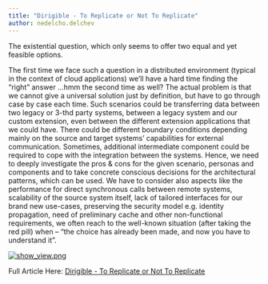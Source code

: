 ```yaml
---
title: "Dirigible - To Replicate or Not To Replicate"
author: nedelcho.delchev
---
```


The existential question, which only seems to offer two equal and yet feasible options.


The first time we face such a question in a distributed environment (typical in the context of cloud applications) we’ll have a hard time finding the “right” answer …hmm the second time as well? The actual problem is that we cannot give
a universal solution just by definition, but have to go through case by case each time. Such scenarios could be
transferring data between two legacy or 3-thd party systems, between a legacy system and our custom extension,
even between the different extension applications that we could have. There could be different boundary conditions depending mainly on the source and target systems’ capabilities for external communication. Sometimes, additional intermediate component could be required to cope with the integration between the systems. Hence, we need to deeply investigate the pros & cons for the given scenario, personas and components and to take concrete conscious decisions for the architectural patterns, which can be used. We have to consider also aspects like the performance for direct synchronous calls between remote systems, scalability of the source system itself, lack of tailored interfaces for our brand new use-cases, preserving the security model e.g. identity propagation, need of preliminary cache and other non-functional requirements, we often reach to the well-known situation (after taking the red pill) when – “the choice has already been made, and now you have to understand it”.<br>

<a href="http://scn.sap.com/servlet/JiveServlet/downloadImage/38-112251-523197/325-364/6.png"><img alt="show_view.png" class="jive-image" src="http://scn.sap.com/servlet/JiveServlet/downloadImage/38-112251-523197/325-364/6.png"></a><br>


Full Article Here: [Dirigible - To Replicate or Not To Replicate](http://scn.sap.com/community/developer-center/cloud-platform/blog/2014/08/19/dirigible--to-replicate-or-not-to-replicate)